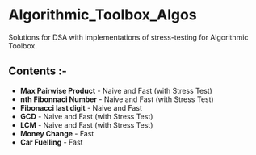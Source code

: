 # Algorithmic_Toolbox_Algos

Solutions for DSA with implementations of stress-testing for Algorithmic Toolbox.

## Contents :-

* **Max Pairwise Product** - Naive and Fast (with Stress Test)
* **nth Fibonnaci Number** - Naive and Fast (with Stress Test)
* **Fibonacci last digit** - Naive and Fast
* **GCD** - Naive and Fast (with Stress Test)
* **LCM** - Naive and Fast (with Stress Test)
* **Money Change** - Fast
* **Car Fuelling** - Fast
